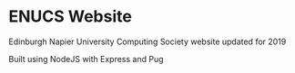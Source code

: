 # ENUCS Website
Edinburgh Napier University Computing Society website updated for 2019

Built using NodeJS with Express and Pug